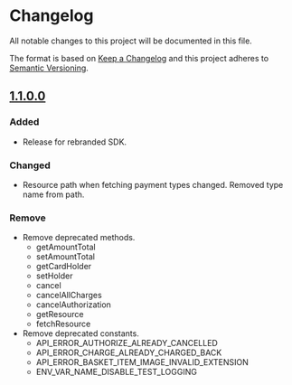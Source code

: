 # Changelog
All notable changes to this project will be documented in this file.

The format is based on [Keep a Changelog](http://keepachangelog.com/en/1.0.0/) and this project adheres to [Semantic Versioning](http://semver.org/spec/v2.0.0.html).

## [1.1.0.0][1.1.0.0]

### Added
* Release for rebranded SDK.

### Changed
* Resource path when fetching payment types changed. Removed type name from path.

### Remove
* Remove deprecated methods.
    * getAmountTotal
    * setAmountTotal
    * getCardHolder
    * setHolder
    * cancel
    * cancelAllCharges
    * cancelAuthorization
    * getResource
    * fetchResource
* Remove deprecated constants.
    * API_ERROR_AUTHORIZE_ALREADY_CANCELLED
    * API_ERROR_CHARGE_ALREADY_CHARGED_BACK
    * API_ERROR_BASKET_ITEM_IMAGE_INVALID_EXTENSION
    * ENV_VAR_NAME_DISABLE_TEST_LOGGING

[1.1.0.0]: https://github.com/unzerdev/php-sdk/compare/1260b8314af1ac461e33f0cfb382ffcd0e87c105..1.1.0.0